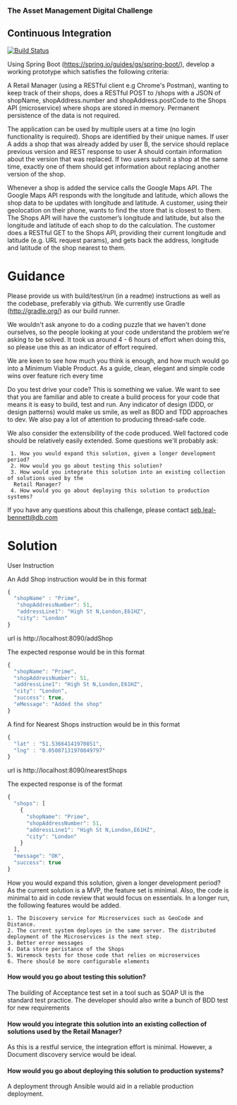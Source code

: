 ### The Asset Management Digital Challenge

## Continuous Integration
[![Build Status](https://travis-ci.org/rajeshso/RetailManager.svg?branch=master)](https://travis-ci.org/rajeshso/RetailManager)

Using Spring Boot (https://spring.io/guides/gs/spring-boot/),
develop a working prototype which satisfies the following criteria:

A Retail Manager (using a RESTful client e.g Chrome's Postman), wanting to keep track of their shops, does a RESTful
POST to /shops with a JSON of shopName, shopAddress.number and shopAddress.postCode to the Shops API (microservice)
where shops are stored in memory. Permanent persistence of the data is not required.

The application can be used by multiple users at a time (no login functionality is required). Shops are identified by
their unique names. If user A adds a shop that was already added by user B, the service should replace previous version
and REST response to user A should contain information about the version that was replaced. If two users submit a shop
at the same time, exactly one of them should get information about replacing another version of the shop.

Whenever a shop is added the service calls the Google Maps API. The Google Maps API responds with the longitude and
latitude, which allows the shop data to be updates with longitude and latitude. A customer, using their geolocation
on their phone, wants to find the store that is closest to them. The Shops API will have the customer’s longitude and
latitude, but also the longitude and latitude of each shop to do the calculation. The customer does a RESTful GET to
the Shops API, providing their current longitude and latitude (e.g. URL request params), and gets back the address,
longitude and latitude of the shop nearest to them.

# Guidance

Please provide us with build/test/run (in a readme) instructions as well as the codebase,
preferably via github. We currently use Gradle (http://gradle.org/) as our build runner.

We wouldn't ask anyone to do a coding puzzle that we haven't done ourselves, so the people
looking at your code understand the problem we're asking to be solved. It took us around
4 - 6 hours of effort when doing this, so please use this as an indicator of effort required.

We are keen to see how much you think is enough, and how much would go into a Minimum Viable
Product. As a guide, clean, elegant and simple code wins over feature rich every time

Do you test drive your code? This is something we value. We want to see that you are familiar
and able to create a build process for your code that means it is easy to build, test and run.
Any indicator of design (DDD, or design patterns) would make us smile, as well as BDD and TDD
approaches to dev. We also pay a lot of attention to producing thread-safe code.

We also consider the extensibility of the code produced. Well factored code should be relatively
 easily extended. Some questions we'll probably ask:

~~~
 1. How you would expand this solution, given a longer development period?
 2. How would you go about testing this solution?
 3. How would you integrate this solution into an existing collection of solutions used by the
  Retail Manager?
 4. How would you go about deploying this solution to production systems?
~~~

   If you have any questions about this challenge, please contact seb.leal-bennett@db.com

# Solution

User Instruction

An Add Shop instruction would be in this format
```javascript
{
  "shopName" : "Prime",
   "shopAddressNumber": 51,
   "addressLine1": "High St N,London,E61HZ",
   "city": "London"
}
```

url is http://localhost:8090/addShop

The expected response would be in this format
```javascript
{
  "shopName": "Prime",
  "shopAddressNumber": 51,
  "addressLine1": "High St N,London,E61HZ",
  "city": "London",
  "success": true,
  "eMessage": "Added the shop"
}
```

A find for Nearest Shops instruction would be in this format
```javascript
{
  "lat" : "51.53664141970851",
  "lng" : "0.05087131970849797"
}
```
url is http://localhost:8090/nearestShops

The expected response is of the format
```javascript
{
  "shops": [
    {
      "shopName": "Prime",
      "shopAddressNumber": 51,
      "addressLine1": "High St N,London,E61HZ",
      "city": "London"
    }
  ],
  "message": "OK",
  "success": true
}
```

How you would expand this solution, given a longer development period?
As the current solution is a MVP, the feature set is minimal. Also, the code is minimal to aid in code review that would
focus on essentials. In a longer run, the following features would be added.
~~~
1. The Discovery service for Microservices such as GeoCode and Distance.
2. The current system deployes in the same server. The distributed deployment of the Microservices is the next step.
3. Better error messages
4. Data store peristance of the Shops
5. Wiremock tests for those code that relies on microservices
6. There should be more configurable elements
~~~

#### How would you go about testing this solution? ####

The building of Acceptance test set in a tool such as SOAP UI is the standard test practice.
The developer should also write a bunch of BDD test for new requirements

#### How would you integrate this solution into an existing collection of solutions used by the Retail Manager? ####
As this is a restful service, the integration effort is minimal. However, a Document discovery service would be ideal.

#### How would you go about deploying this solution to production systems? ####
A deployment through Ansible would aid in a reliable production deployment.
